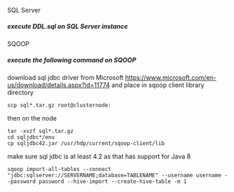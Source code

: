 SQL Server
##### execute DDL.sql on SQL Server instance

SQOOP
##### execute the following command on SQOOP
download sql jdbc driver from Microsoft https://www.microsoft.com/en-us/download/details.aspx?id=11774 and place in sqoop client library directory

```
scp sql*.tar.gz root@clusternode:
```
then on the node
```
tar -xvzf sql*.tar.gz 
cd sqljdbc*/enu
cp sqljdbc42.jar /usr/hdp/current/sqoop-client/lib
```

make sure sql jdbc is at least 4.2 as that has support for Java 8

```
sqoop import-all-tables --connect "jdbc:sqlserver://SERVERNAME;database=TABLENAME" --username username --password password --hive-import --create-hive-table -m 1
```
